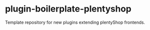 # plugin-boilerplate-plentyshop
Template repository for new plugins extending plentyShop frontends.
